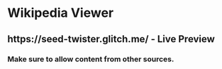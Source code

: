 <h1> Wikipedia Viewer </h1>

<h2>https://seed-twister.glitch.me/ - Live Preview</h2>

<h3>Make sure to allow content from other sources.</h3>
